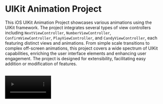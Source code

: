 # UIKit Animation Project

This iOS UIKit Animation Project showcases various animations using the UIKit framework. The project integrates several types of view controllers including `NextViewController`, `NumberViewController`, `ConfirmViewController`, `PlayViewController`, and `CandyViewController`, each featuring distinct views and animations. From simple scale transitions to complex off-screen animations, this project covers a wide spectrum of UIKit capabilities, enriching the user interface elements and enhancing user engagement. The project is designed for extensibility, facilitating easy addition or modification of features.

<br/>
<video src="https://github.com/Sumayya07/TotalityCorpAssignment/assets/95580926/afc752ce-5140-4949-b77f-4e31618eedb3" width="30%">

## Features

- **NextViewController**: This controller uses `UIView.animate()` to transition multiple views from off-screen to their original positions upon view appearance.

- **NumberViewController**: This controller builds upon `NextViewController` by introducing label animations. Elements move from off-screen to their original position, creating a sense of dynamics.

- **ConfirmViewController**: This controller introduces text size animations in addition to off-screen animations. The font size of labels smoothly transitions from a smaller size to its original size.

- **PlayViewController**: It serves as the initial screen of the app, presenting two main views and two buttons. Upon loading, the corner radius properties are applied to the views and buttons, making them rounded.

- **CandyViewController**: This controller consists of multiple views, labels, and buttons. Various animations such as hiding and revealing of elements, and movement animations are utilized.

## Installation

Clone the repository and open the `.xcodeproj` file in Xcode. Run the project on a simulator or a physical device.

## Usage

Navigate through the app by interacting with the buttons on each screen. Enjoy the various animations as you move from one screen to another.

## Contributing

Feel free to fork the project and submit a pull request with your changes!

## License

This project is licensed under the MIT License.

